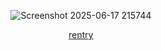 <div align="center">
  
![Screenshot 2025-06-17 215744](https://github.com/user-attachments/assets/e478c682-ea91-42a2-88f4-b68a4b8dab1c)

[rentry](https://rentry.co/eyedrop)
